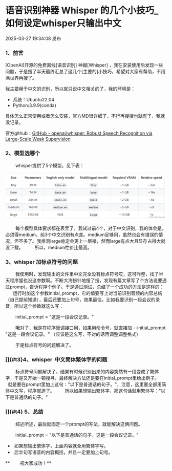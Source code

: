  
# 语音识别神器 Whisper 的几个小技巧_如何设定whisper只输出中文 
 
 2025-03-27 19:34:08 发布
       
### 1、前言

[OpenAI]开源的免费离线[语音识别] 神器[Whisper] ，我在安装使用后发现一些问题，于是搜了半天最终汇总了这几个[主要的]小技巧，希望对大家有帮助，不用满世界再搜了。

我主要用于中文的识别，所以就只说中文相关的了，我的环境是：
-   系统：Ubuntu22.04
-   Python:3.9.9(conda)

具体怎么正常使用或者怎么安装，官方MD很详细了，不行再搜搜也就有了，我就没记录。

官方github：[GitHub - openai/whisper: Robust Speech Recognition via
Large-Scale Weak
Supervision](https://github.com/openai/whisper "GitHub - openai/whisper: Robust Speech Recognition via Large-Scale Weak Supervision")

###  2、模型选哪个

        whisper提供了5个模型，见下表：

![](./Whisper-tricks_files/592cd1d92438f467400048ca35f61643.png) 

       
每个模型具体要求都在表里了，我试过前4个，对于中文识别，我的体会是，必须得medium，前3个中文识别有点差。medium足够用，虽然也会有错误的情况，但不多了。我推测large肯定会更上一层楼，然而large有点大且显存占得大就没下载。
        所以，medium性价比最高。

### 3、whisper 加标点符号的问题
        我使用时，发现输出的文件里中文完全没有标点符号哎，这可咋整，找了半天程序里也没这参数啊。不断大海捞针地搜了搜，发现有篇文章写了个方法说要通过prompt，告诉程序个例子。于是通过测试，总结了一个成功的方法是这样的：
        运行时加这个参数initial_prompt，它的值要写上对当前识别音频的内容总结（自己提前知道），最后还要加上句号，效果最佳。比如我要识别一段会议的录音，所以这个参数就这么写：

        initial_prompt = "这是一段会议记录。"

        哦对了，我是在程序里调接口用，如果用命令号，就直接加
--initial_prompt "这是一段会议记录。"
（应该是这么写，不对的话再调整调整格式）

        于是标点符号的问题解决了。

### []{#t3}4、whisper  中文简体繁体字的问题

       
标点符号问题解决了，结果有时候识别出来的内容突然有一段变成了繁体字，于是又开始一顿搜寻，最终解决方法还是要在initial_prompt里给出例子。       
就是要在prompt里加上这句："以下是普通话的句子。"，注意，这里要全部用简体中文写，程序就造了。       
所以如果想输出繁体字，那这句话就用繁体写："以下是普通話的句子。"

### []{#t4} 5、总结

        综述所述，最后就固定一个prompt的写法，就能解决这俩问题。

        initial_prompt = "以下是普通话的句子，这是一段会议记录。"

-    如果想输出繁体字，上面内容就全用繁体字写。
-    后半句写语音的内容概括，并且一定要加上句号。

**        祝大家成功！**
                                                  

